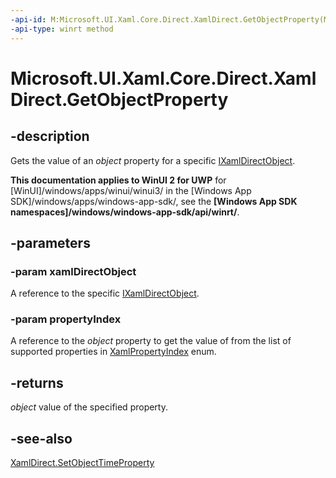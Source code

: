 ```yaml
---
-api-id: M:Microsoft.UI.Xaml.Core.Direct.XamlDirect.GetObjectProperty(Microsoft.UI.Xaml.Core.Direct.IXamlDirectObject,Microsoft.UI.Xaml.Core.Direct.XamlPropertyIndex)
-api-type: winrt method
---
```


<!-- Method syntax.
public object XamlDirect.GetObjectProperty(IXamlDirectObject xamlDirectObject, XamlPropertyIndex propertyIndex)
-->

# Microsoft.UI.Xaml.Core.Direct.XamlDirect.GetObjectProperty

## -description
Gets the value of an _object_ property for a specific [IXamlDirectObject](ixamldirectobject.md).

**This documentation applies to WinUI 2 for UWP** for [WinUI]/windows/apps/winui/winui3/ in the [Windows App SDK]/windows/apps/windows-app-sdk/, see the **[Windows App SDK namespaces]/windows/windows-app-sdk/api/winrt/**.

## -parameters
### -param xamlDirectObject
A reference to the specific [IXamlDirectObject](ixamldirectobject.md).

### -param propertyIndex
A reference to the _object_ property to get the value of from the list of supported properties in [XamlPropertyIndex](xamlpropertyindex.md) enum.

## -returns
_object_ value of the specified property.

## -see-also
[XamlDirect.SetObjectTimeProperty](xamldirect_setobjectproperty_140846859.md)

